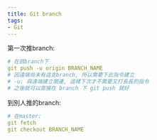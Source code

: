 ```yaml
---
title: Git branch
tags:
- Git
---
```


第一次推branch:

``` yml
# 在該branch下
git push -u origin BRANCH_NAME
# 因遠端尚未有這支branch, 所以需要下此指令建立
# -u: 與遠端建立關連, 這樣下次才不需要又打長長的指令
# 之後就可以直接在 branch 下 git push 就好
```

<!-- more -->

到別人推的branch:
``` yml
# 在master:
git fetch
git checkout BRANCH_NAME
```